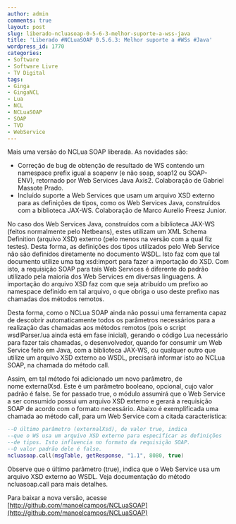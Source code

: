 ```yaml
---
author: admin
comments: true
layout: post
slug: liberado-ncluasoap-0-5-6-3-melhor-suporte-a-wss-java
title: 'Liberado #NCLuaSOAP 0.5.6.3: Melhor suporte a #WSs #Java'
wordpress_id: 1770
categories:
- Software
- Software Livre
- TV Digital
tags:
- Ginga
- GingaNCL
- Lua
- NCL
- NCLuaSOAP
- SOAP
- TVD
- WebService
---
```


Mais uma versão do NCLua SOAP liberada. As novidades são:

* Correção de bug de obtenção de resultado de WS contendo um namespace prefix igual a soapenv (e não soap, soap12 ou SOAP-ENV), retornado por Web Services Java Axis2. Colaboração de Gabriel Massote Prado.
* Incluído suporte a Web Services que usam um arquivo XSD externo para as definições de tipos, como os Web Services Java, construídos com a biblioteca JAX-WS. Colaboração de Marco Aurelio Freesz Junior.

No caso dos Web Services Java, construídos com a biblioteca JAX-WS (feitos normalmente pelo Netbeans), estes utilizam um XML Schema Definition (arquivo XSD) externo (pelo menos na versão com a qual fiz testes). Desta forma, as definições dos tipos utilizados pelo Web Service não são definidos diretamente no documento WSDL. Isto faz com que tal documento utilize uma tag xsd:import para fazer a importação do XSD. Com isto, a requisição SOAP para tais Web Services é diferente do padrão utilizado pela maioria dos Web Services em diversas linguagens. A importação do arquivo XSD faz com que seja atribuído um prefixo ao namespace definido em tal arquivo, o que obriga o uso deste prefixo nas chamadas dos métodos remotos.

Desta forma, como o NCLua SOAP ainda não possui uma ferramenta capaz de descobrir automaticamente todos os parâmetros necessários para a realização das chamadas aos métodos remotos (pois o script wsdlParser.lua ainda está em fase inicial), gerando o código Lua necessário para fazer tais chamadas, o desenvolvedor, quando for consumir um Web Service feito em Java, com a biblioteca JAX-WS, ou qualquer outro que utilize um arquivo XSD externo ao WSDL, precisará informar isto ao NCLua SOAP, na chamada do método call.

Assim, em tal método foi adicionado um novo parâmetro, de nome externalXsd. Este é um parâmetro booleano, opcional, cujo valor padrão é false. Se for passado true, o módulo assumirá que o Web Service a ser consumido possui um arquivo XSD externo e gerará a requisição SOAP de acordo com o formato necessário. Abaixo é exemplificada uma chamada ao método call, para um Web Service com a citada característica:

```lua
--O último parâmetro (externalXsd), de valor true, indica
--que o WS usa um arquivo XSD externo para especificar as definições
--de tipos. Isto influencia no formato da requisição SOAP.
--O valor padrão dele é false.
ncluasoap.call(msgTable, getResponse, "1.1", 8080, true)
```

Observe que o último parâmetro (true), indica que o Web Service usa um arquivo XSD externo ao WSDL. Veja documentação do método ncluasoap.call para mais detalhes.

Para baixar a nova versão, acesse [http://github.com/manoelcampos/NCLuaSOAP](http://github.com/manoelcampos/NCLuaSOAP)
